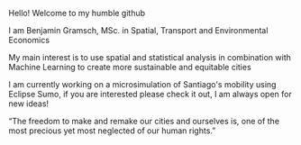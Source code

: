 Hello! Welcome to my humble github

I am Benjamin Gramsch, MSc. in Spatial, Transport and Environmental Economics

My main interest is to use spatial and statistical analysis in combination with Machine Learning to create more sustainable and equitable cities

 I am currently working on a microsimulation of Santiago's mobility using Eclipse Sumo, if you are interested please check it out, I am always open for new ideas!
 
 “The freedom to make and remake our cities and ourselves is, one of the most precious yet most neglected of our human rights.”

